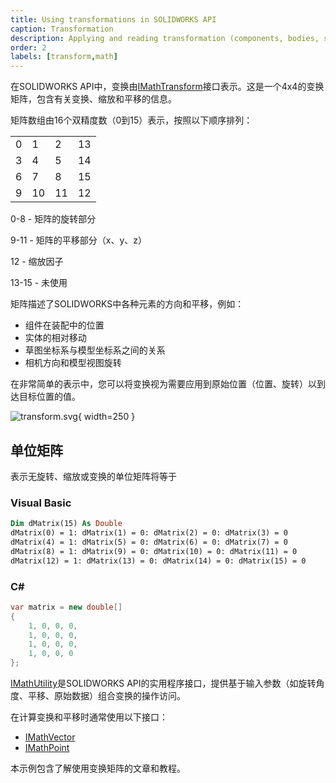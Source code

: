 ```yaml
---
title: Using transformations in SOLIDWORKS API
caption: Transformation
description: Applying and reading transformation (components, bodies, sketches etc.) using SOLIDWORKS API
order: 2
labels: [transform,math]
---
```

在SOLIDWORKS API中，变换由[IMathTransform](https://help.solidworks.com/2018/english/api/sldworksapi/solidworks.interop.sldworks~solidworks.interop.sldworks.imathtransform.html)接口表示。这是一个4x4的变换矩阵，包含有关变换、缩放和平移的信息。

矩阵数组由16个双精度数（0到15）表示，按照以下顺序排列：

|||||
|-|-|-|-|
|0|1|2|13|
|3|4|5|14|
|6|7|8|15|
|9|10|11|12|

0-8 - 矩阵的旋转部分

9-11 - 矩阵的平移部分（x、y、z）

12 - 缩放因子

13-15 - 未使用

矩阵描述了SOLIDWORKS中各种元素的方向和平移，例如：

* 组件在装配中的位置
* 实体的相对移动
* 草图坐标系与模型坐标系之间的关系
* 相机方向和模型视图旋转

在非常简单的表示中，您可以将变换视为需要应用到原始位置（位置、旋转）以到达目标位置的值。

![transform.svg](transform.svg){ width=250 }

## 单位矩阵

表示无旋转、缩放或变换的单位矩阵将等于

### Visual Basic

~~~ vb
Dim dMatrix(15) As Double
dMatrix(0) = 1: dMatrix(1) = 0: dMatrix(2) = 0: dMatrix(3) = 0
dMatrix(4) = 1: dMatrix(5) = 0: dMatrix(6) = 0: dMatrix(7) = 0
dMatrix(8) = 1: dMatrix(9) = 0: dMatrix(10) = 0: dMatrix(11) = 0
dMatrix(12) = 1: dMatrix(13) = 0: dMatrix(14) = 0: dMatrix(15) = 0
~~~

### C#

~~~ cs
var matrix = new double[]
{
    1, 0, 0, 0,
    1, 0, 0, 0,
    1, 0, 0, 0,
    1, 0, 0, 0
};
~~~

[IMathUtility](https://help.solidworks.com/2018/english/api/sldworksapi/solidworks.interop.sldworks~solidworks.interop.sldworks.imathutility.html)是SOLIDWORKS API的实用程序接口，提供基于输入参数（如旋转角度、平移、原始数据）组合变换的操作访问。

在计算变换和平移时通常使用以下接口：

* [IMathVector](https://help.solidworks.com/2018/english/api/sldworksapi/solidworks.interop.sldworks~solidworks.interop.sldworks.imathvector.html)
* [IMathPoint](https://help.solidworks.com/2018/english/api/sldworksapi/solidworks.interop.sldworks~solidworks.interop.sldworks.imathpoint.html)

本示例包含了解使用变换矩阵的文章和教程。